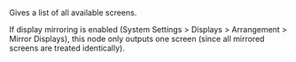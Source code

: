 Gives a list of all available screens.

If display mirroring is enabled (System Settings > Displays > Arrangement > Mirror Displays), this node only outputs one screen (since all mirrored screens are treated identically).
